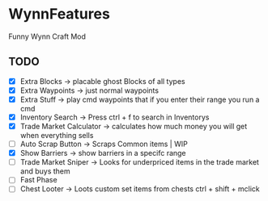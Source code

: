 # WynnFeatures
Funny Wynn Craft Mod

## TODO
- [x] Extra Blocks -> placable ghost Blocks of all types
- [x] Extra Waypoints -> just normal waypoints
- [x] Extra Stuff -> play cmd waypoints that if you enter their range you run a cmd
- [x] Inventory Search -> Press ctrl + f to search in Inventorys
- [x] Trade Market Calculator -> calculates how much money you will get when everything sells
- [ ] Auto Scrap Button -> Scraps Common items | WIP
- [x] Show Barriers -> show barriers in a specifc range
- [ ] Trade Market Sniper -> Looks for underpriced items in the trade market and buys them
- [ ] Fast Phase
- [ ] Chest Looter -> Loots custom set items from chests ctrl + shift + mclick
